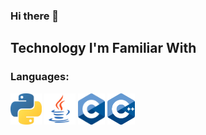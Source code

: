 ### Hi there 👋

## Technology I'm Familiar With
### Languages:
<div align="start">
    <img src="img/Python.png" height="50px">
    <img src="img/Java.png" height="50px">
    <img src="img/C.png" height="50px">
    <img src="img/CPP.png" height="50px">
</div>
